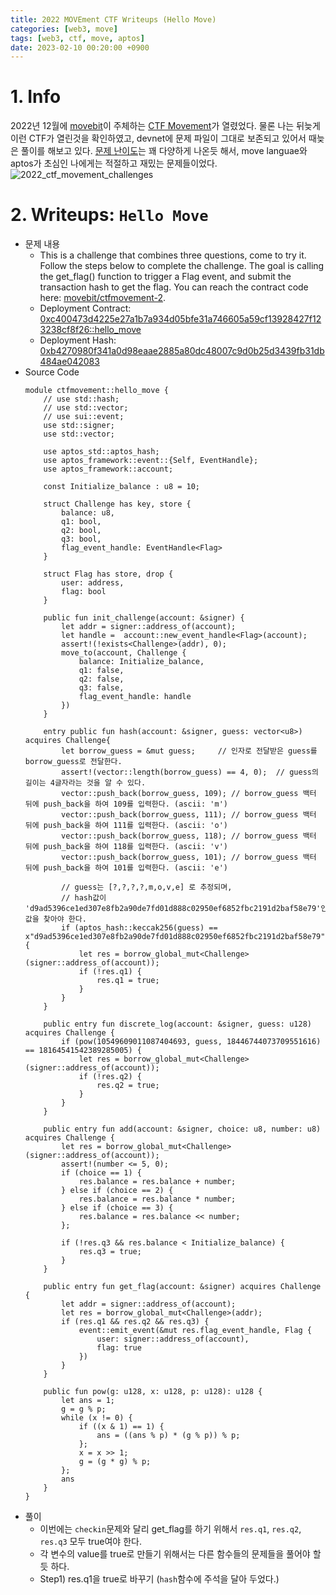```yaml
---
title: 2022 MOVEment CTF Writeups (Hello Move)
categories: [web3, move]
tags: [web3, ctf, move, aptos]
date: 2023-02-10 00:20:00 +0900
---
```

# 1. Info
2022년 12월에 [movebit](https://twitter.com/MoveBit_)이 주체하는 [CTF Movement](https://ctfmovement.movebit.xyz/)가 열렸었다. 
물론 나는 뒤늦게 이런 CTF가 열린것을 확인하였고, devnet에 문제 파일이 그대로 보존되고 있어서 때늦은 풀이를 해보고 있다.
[문제 난이도](https://ctfmovement.movebit.xyz/challenges)는 꽤 다양하게 나온듯 해서, move languae와 aptos가 초심인 나에게는 적절하고 재밌는 문제들이었다.
![2022_ctf_movement_challenges](/posts/2022_ctf_movement_challenges.png)

# 2. Writeups: `Hello Move`
- 문제 내용
  - This is a challenge that combines three questions, come to try it. Follow the steps below to complete the challenge. The goal is calling the get_flag() function to trigger a Flag event, and submit the transaction hash to get the flag. You can reach the contract code here: [movebit/ctfmovement-2](https://github.com/movebit/ctfmovement-2).
  - Deployment Contract: [0xc400473d4225e27a1b7a934d05bfe31a746605a59cf13928427f123238cf8f26::hello_move](https://fullnode.devnet.aptoslabs.com/v1/accounts/0xc400473d4225e27a1b7a934d05bfe31a746605a59cf13928427f123238cf8f26/module/hello_move)
  - Deployment Hash: [0xb4270980f341a0d98eaae2885a80dc48007c9d0b25d3439fb31db484ae042083](https://fullnode.devnet.aptoslabs.com/v1/transactions/by_hash/0xb4270980f341a0d98eaae2885a80dc48007c9d0b25d3439fb31db484ae042083)
- Source Code
  ```move
  module ctfmovement::hello_move {
      // use std::hash;
      // use std::vector;
      // use sui::event;
      use std::signer;
      use std::vector;

      use aptos_std::aptos_hash;
      use aptos_framework::event::{Self, EventHandle};
      use aptos_framework::account;

      const Initialize_balance : u8 = 10;

      struct Challenge has key, store {
          balance: u8,
          q1: bool,
          q2: bool,
          q3: bool,
          flag_event_handle: EventHandle<Flag>
      }

      struct Flag has store, drop {
          user: address,
          flag: bool
      }

      public fun init_challenge(account: &signer) {
          let addr = signer::address_of(account);
          let handle =  account::new_event_handle<Flag>(account);
          assert!(!exists<Challenge>(addr), 0);
          move_to(account, Challenge {
              balance: Initialize_balance,
              q1: false,
              q2: false,
              q3: false,
              flag_event_handle: handle
          })
      }

      entry public fun hash(account: &signer, guess: vector<u8>) acquires Challenge{
          let borrow_guess = &mut guess;     // 인자로 전달받은 guess를 borrow_guess로 전달한다.
          assert!(vector::length(borrow_guess) == 4, 0);  // guess의 길이는 4글자라는 것을 알 수 있다.
          vector::push_back(borrow_guess, 109); // borrow_guess 백터 뒤에 push_back을 하여 109를 입력한다. (ascii: 'm')
          vector::push_back(borrow_guess, 111); // borrow_guess 백터 뒤에 push_back을 하여 111를 입력한다. (ascii: 'o')
          vector::push_back(borrow_guess, 118); // borrow_guess 백터 뒤에 push_back을 하여 118를 입력한다. (ascii: 'v')
          vector::push_back(borrow_guess, 101); // borrow_guess 백터 뒤에 push_back을 하여 101를 입력한다. (ascii: 'e')

          // guess는 [?,?,?,?,m,o,v,e] 로 추정되며, 
          // hash값이 'd9ad5396ce1ed307e8fb2a90de7fd01d888c02950ef6852fbc2191d2baf58e79'인 값을 찾아야 한다.
          if (aptos_hash::keccak256(guess) == x"d9ad5396ce1ed307e8fb2a90de7fd01d888c02950ef6852fbc2191d2baf58e79") {
              let res = borrow_global_mut<Challenge>(signer::address_of(account));
              if (!res.q1) {
                  res.q1 = true;
              }
          }
      }

      public entry fun discrete_log(account: &signer, guess: u128) acquires Challenge {
          if (pow(10549609011087404693, guess, 18446744073709551616) == 18164541542389285005) {
              let res = borrow_global_mut<Challenge>(signer::address_of(account));
              if (!res.q2) {
                  res.q2 = true;
              }
          }
      }

      public entry fun add(account: &signer, choice: u8, number: u8) acquires Challenge {
          let res = borrow_global_mut<Challenge>(signer::address_of(account));
          assert!(number <= 5, 0);
          if (choice == 1) {
              res.balance = res.balance + number;
          } else if (choice == 2) {
              res.balance = res.balance * number;
          } else if (choice == 3) {
              res.balance = res.balance << number;
          };

          if (!res.q3 && res.balance < Initialize_balance) {
              res.q3 = true;
          }
      }

      public entry fun get_flag(account: &signer) acquires Challenge {
          let addr = signer::address_of(account);
          let res = borrow_global_mut<Challenge>(addr);
          if (res.q1 && res.q2 && res.q3) {
              event::emit_event(&mut res.flag_event_handle, Flag {
                  user: signer::address_of(account),
                  flag: true
              })
          }
      }

      public fun pow(g: u128, x: u128, p: u128): u128 {
          let ans = 1;
          g = g % p;
          while (x != 0) {
              if ((x & 1) == 1) {
                  ans = ((ans % p) * (g % p)) % p;
              };
              x = x >> 1;
              g = (g * g) % p;
          };
          ans
      }
  }
  ```
- 풀이
  - 이번에는 `checkin`문제와 달리 get_flag를 하기 위해서 `res.q1`, `res.q2`, `res.q3` 모두 true여야 한다.
  - 각 변수의 value를 true로 만들기 위해서는 다른 함수들의 문제들을 풀어야 할 듯 하다.
  - Step1) res.q1을 true로 바꾸기 (`hash`함수에 주석을 달아 두었다.)
    ```python
    ```
